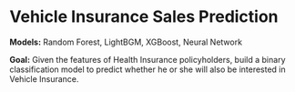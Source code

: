 # Vehicle Insurance Sales Prediction

**Models:** Random Forest, LightBGM, XGBoost, Neural Network

**Goal:** Given the features of Health Insurance policyholders, build a binary classification model to predict whether he or she will also be interested in Vehicle Insurance. 

